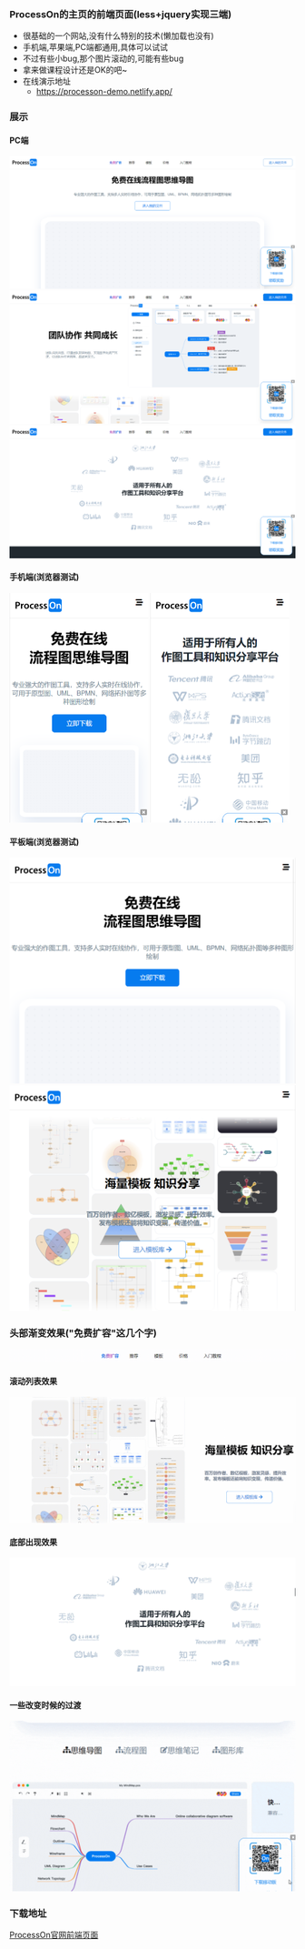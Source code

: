 ### ProcessOn的主页的前端页面(less+jquery实现三端)

* 很基础的一个网站,没有什么特别的技术(懒加载也没有)
* 手机端,苹果端,PC端都通用,具体可以试试
* 不过有些小bug,那个图片滚动的,可能有些bug
* 拿来做课程设计还是OK的吧~
* 在线演示地址
  * https://processon-demo.netlify.app/


### 展示

#### PC端

<img src="README.assets/主页.png" style="zoom: 50%;" />

<img src="README.assets/主页1.png" style="zoom:50%;" />

<img src="README.assets/主页3.png" style="zoom:50%;" />

#### 手机端(浏览器测试)

<img src="README.assets/20220423144437.png" style="zoom:50%;" />

<img src="README.assets/20220423144500.png" style="zoom:50%;" />

#### 平板端(浏览器测试)

<img src="README.assets/20220423144535.png" style="zoom:50%;" />

<img src="README.assets/20220423144555.png" style="zoom:50%;" />

### 头部渐变效果("免费扩容"这几个字)

![](README.assets/slow.gif)

#### 滚动列表效果

<img src="README.assets/scroll2.gif" style="zoom:50%;" />

#### 底部出现效果

![](README.assets/showbottom.gif)

#### 一些改变时候的过渡

<img src="README.assets/slow20220423150040364202204231500566712.gif" style="zoom:50%;" />

### 下载地址

[ProcessOn官网前端页面](https://github.com/superBiuBiuMan/processon_html_project)
